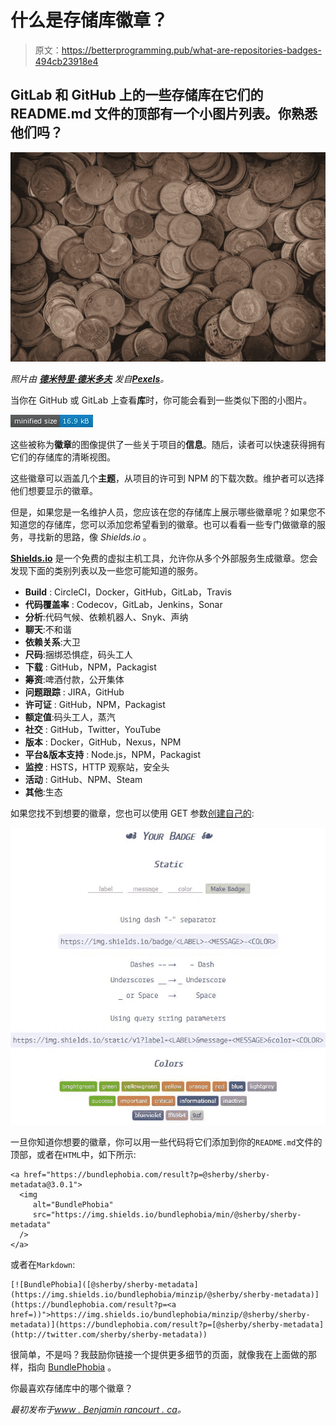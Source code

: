 # 什么是存储库徽章？

> 原文：<https://betterprogramming.pub/what-are-repositories-badges-494cb23918e4>

## GitLab 和 GitHub 上的一些存储库在它们的 README.md 文件的顶部有一个小图片列表。你熟悉他们吗？

![](img/77b833bf975b5d9376ff98512a3dcfd1.png)

*照片由* [***德米特里·德米多夫***](https://www.pexels.com/@dmitry-demidov-515774?utm_content=attributionCopyText&utm_medium=referral&utm_source=pexels) *发自*[***Pexels***](https://www.pexels.com/photo/brown-and-silver-round-coins-3790637/?utm_content=attributionCopyText&utm_medium=referral&utm_source=pexels)*。*

当你在 GitHub 或 GitLab 上查看**库**时，你可能会看到一些类似下图的小图片。

![](img/85c95f4db579453ff6de7196a303fe58.png)

这些被称为**徽章**的图像提供了一些关于项目的**信息**。随后，读者可以快速获得拥有它们的存储库的清晰视图。

这些徽章可以涵盖几个**主题**，从项目的许可到 NPM 的下载次数。维护者可以选择他们想要显示的徽章。

但是，如果您是一名维护人员，您应该在您的存储库上展示哪些徽章呢？如果您不知道您的存储库，您可以添加您希望看到的徽章。也可以看看一些专门做徽章的服务，寻找新的思路，像 *Shields.io* 。

[**Shields.io**](https://shields.io/) 是一个免费的虚拟主机工具，允许你从多个外部服务生成徽章。您会发现下面的类别列表以及一些您可能知道的服务。

*   **Build** : CircleCI，Docker，GitHub，GitLab，Travis
*   **代码覆盖率** : Codecov，GitLab，Jenkins，Sonar
*   **分析**:代码气候、依赖机器人、Snyk、声纳
*   **聊天**:不和谐
*   **依赖关系**:大卫
*   **尺码**:捆绑恐惧症，码头工人
*   **下载** : GitHub，NPM，Packagist
*   **筹资**:啤酒付款，公开集体
*   **问题跟踪** : JIRA，GitHub
*   **许可证** : GitHub，NPM，Packagist
*   **额定值**:码头工人，蒸汽
*   **社交** : GitHub，Twitter，YouTube
*   **版本** : Docker，GitHub，Nexus，NPM
*   **平台&版本支持** : Node.js，NPM，Packagist
*   **监控** : HSTS，HTTP 观察站，安全头
*   **活动** : GitHub、NPM、Steam
*   **其他**:生态

如果您找不到想要的徽章，您也可以使用 GET 参数[创建自己的](https://shields.io/category/other#your-badge):

![](img/0ac52ed50bdd77b659b52895157ee1c9.png)

一旦你知道你想要的徽章，你可以用一些代码将它们添加到你的`README.md`文件的顶部，或者在`HTML`中，如下所示:

```
<a href="https://bundlephobia.com/result?p=@sherby/sherby-metadata@3.0.1">
  <img 
     alt="BundlePhobia"
     src="https://img.shields.io/bundlephobia/min/@sherby/sherby-metadata"
  />
</a>
```

或者在`Markdown`:

```
[![BundlePhobia]([@sherby/sherby-metadata](https://img.shields.io/bundlephobia/minzip/@sherby/sherby-metadata)](https://bundlephobia.com/result?p=<a href=))">https://img.shields.io/bundlephobia/minzip/@sherby/sherby-metadata)](https://bundlephobia.com/result?p=[@sherby/sherby-metadata](http://twitter.com/sherby/sherby-metadata))
```

很简单，不是吗？我鼓励你链接一个提供更多细节的页面，就像我在上面做的那样，指向 [BundlePhobia](https://bundlephobia.com/result?p=@sherby/sherby-metadata) 。

你最喜欢存储库中的哪个徽章？

*最初发布于*[*www . Benjamin rancourt . ca*](https://www.benjaminrancourt.ca/introduction-to-badges/)*。*